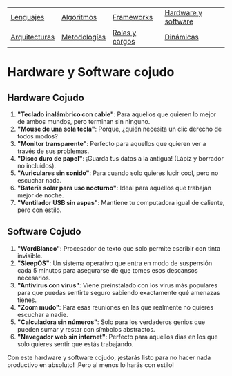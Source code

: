 <div align=center>

|||||
|-|-|-|-|
[Lenguajes](lenguajeProgramacionCojudos.md)|[Algoritmos](algoritmosCojudos.md)|[Frameworks](frameworksCojudos.md)|[Hardware y software](hardwareSoftwareCojudo.md)
|[Arquitecturas](arquitecturasCojudas.md)|[Metodologías](metodologiasCojudas.md)|[Roles y cargos](rolesCojudos.md)|[Dinámicas](dinamicasCojudas.md)|[Actitudes motivacionales](actitudesMotivacionalesCojudas.md)|

</div>

# Hardware y Software cojudo

## Hardware Cojudo

1. **"Teclado inalámbrico con cable"**: Para aquellos que quieren lo mejor de ambos mundos, pero terminan sin ninguno.
1. **"Mouse de una sola tecla"**: Porque, ¿quién necesita un clic derecho de todos modos?
1. **"Monitor transparente"**: Perfecto para aquellos que quieren ver a través de sus problemas.
1. **"Disco duro de papel"**: ¡Guarda tus datos a la antigua! (Lápiz y borrador no incluidos).
1. **"Auriculares sin sonido"**: Para cuando solo quieres lucir cool, pero no escuchar nada.
1. **"Batería solar para uso nocturno"**: Ideal para aquellos que trabajan mejor de noche.
1. **"Ventilador USB sin aspas"**: Mantiene tu computadora igual de caliente, pero con estilo.

## Software Cojudo

1. **"WordBlanco"**: Procesador de texto que solo permite escribir con tinta invisible.
1. **"SleepOS"**: Un sistema operativo que entra en modo de suspensión cada 5 minutos para asegurarse de que tomes esos descansos necesarios.
1. **"Antivirus con virus"**: Viene preinstalado con los virus más populares para que puedas sentirte seguro sabiendo exactamente qué amenazas tienes.
1. **"Zoom mudo"**: Para esas reuniones en las que realmente no quieres escuchar a nadie.
1. **"Calculadora sin números"**: Solo para los verdaderos genios que pueden sumar y restar con símbolos abstractos.
1. **"Navegador web sin internet"**: Perfecto para aquellos días en los que solo quieres sentir que estás trabajando.

Con este hardware y software cojudo, ¡estarás listo para no hacer nada productivo en absoluto! ¡Pero al menos lo harás con estilo!